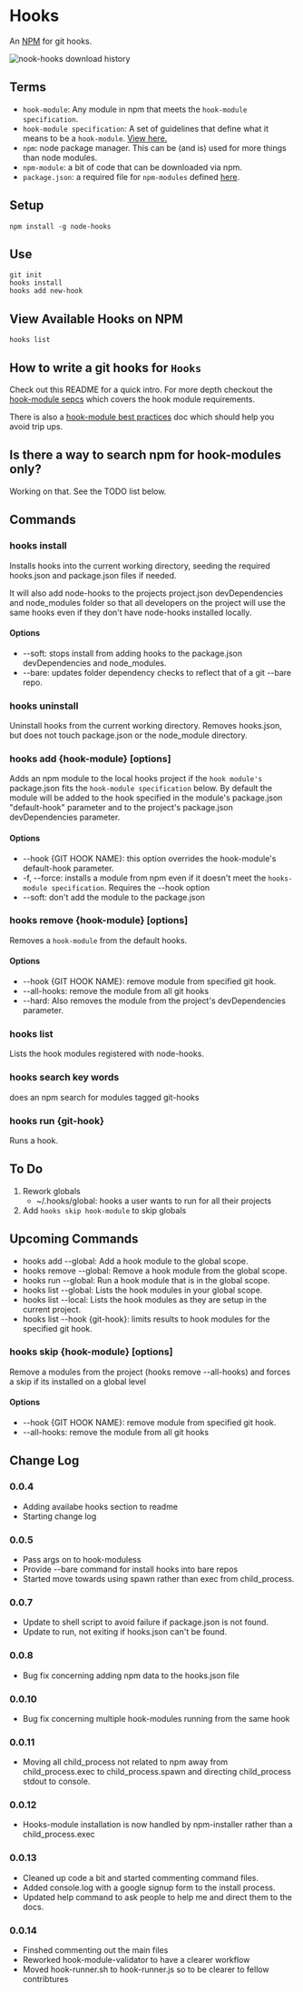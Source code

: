 # Hooks

An [NPM](https://github.com/isaacs/npm) for git hooks.

![nook-hooks download history](https://nodei.co/npm-dl/node-hooks.png)

## Terms

* `hook-module`: Any module in npm that meets the `hook-module specification`. 
* `hook-module specification`: A set of guidelines that define what it means to be a `hook-module`. [View here.](https://github.com/mcwhittemore/node-hooks/blob/master/docs/hook-module-specification.md)
* `npm`: node package manager. This can be (and is) used for more things than node modules.
* `npm-module`: a bit of code that can be downloaded via npm.
* `package.json`: a required file for `npm-modules` defined [here](https://github.com/isaacs/npm/blob/master/doc/files/package.json.md).

## Setup

```
npm install -g node-hooks
```

## Use

```
git init
hooks install
hooks add new-hook
```

## View Available Hooks on NPM

`hooks list`

## How to write a git hooks for `Hooks`

Check out this README for a quick intro. For more depth checkout the [hook-module sepcs](https://github.com/mcwhittemore/node-hooks/blob/master/docs/hook-module-specification.md) which covers the hook module requirements.

There is also a [hook-module best practices](https://github.com/mcwhittemore/node-hooks/blob/master/docs/hook-module-best-practices.md) doc which should help you avoid trip ups.

## Is there a way to search npm for hook-modules only?

Working on that. See the TODO list below.

## Commands

### hooks install

Installs hooks into the current working directory, seeding the required hooks.json and package.json files if needed.

It will also add node-hooks to the projects project.json devDependencies and node_modules folder so that all developers on the project will use the same hooks even if they don't have node-hooks installed locally.

#### Options

* --soft: stops install from adding hooks to the package.json devDependencies and node_modules.
* --bare: updates folder dependency checks to reflect that of a git --bare repo.

### hooks uninstall

Uninstall hooks from the current working directory. Removes hooks.json, but does not touch package.json or the node_module directory.

### hooks add {hook-module} [options]

Adds an npm module to the local hooks project if the `hook module's` package.json fits the `hook-module specification` below. By default the module will be added to the hook specified in the module's package.json "default-hook" parameter and to the project's package.json devDependencies parameter.

#### Options

* --hook {GIT HOOK NAME}: this option overrides the hook-module's default-hook parameter.
* -f, --force: installs a module from npm even if it doesn't meet the `hooks-module specification`. Requires the --hook option
* --soft: don't add the module to the package.json

### hooks remove {hook-module} [options]

Removes a `hook-module` from the default hooks.

#### Options

* --hook {GIT HOOK NAME}: remove module from specified git hook.
* --all-hooks: remove the module from all git hooks
* --hard: Also removes the module from the project's devDependencies parameter.

### hooks list

Lists the hook modules registered with node-hooks.

### hooks search key words

does an npm search for modules tagged git-hooks

### hooks run {git-hook}

Runs a hook.

## To Do

1. Rework globals
	* ~/.hooks/global: hooks a user wants to run for all their projects
1. Add `hooks skip hook-module` to skip globals

## Upcoming Commands

* hooks add --global: Add a hook module to the global scope.
* hooks remove --global: Remove a hook module from the global scope.
* hooks run --global: Run a hook module that is in the global scope.
* hooks list --global: Lists the hook modules in your global scope.
* hooks list --local: Lists the hook modules as they are setup in the current project.
* hooks list --hook {git-hook}: limits results to hook modules for the specified git hook.

### hooks skip {hook-module} [options]

Remove a modules from the project (hooks remove --all-hooks) and forces a skip if its installed on a global level

#### Options

* --hook {GIT HOOK NAME}: remove module from specified git hook.
* --all-hooks: remove the module from all git hooks

## Change Log

### 0.0.4

* Adding availabe hooks section to readme
* Starting change log

### 0.0.5

* Pass args on to hook-moduless
* Provide --bare command for install hooks into bare repos
* Started move towards using spawn rather than exec from child_process.

### 0.0.7

* Update to shell script to avoid failure if package.json is not found.
* Update to run, not exiting if hooks.json can't be found.

### 0.0.8

* Bug fix concerning adding npm data to the hooks.json file

### 0.0.10

* Bug fix concerning multiple hook-modules running from the same hook

### 0.0.11

* Moving all child_process not related to npm away from child_process.exec to child_process.spawn and directing child_process stdout to console.

### 0.0.12

* Hooks-module installation is now handled by npm-installer rather than a child_process.exec

### 0.0.13

* Cleaned up code a bit and started commenting command files.
* Added console.log with a google signup form to the install process.
* Updated help command to ask people to help me and direct them to the docs.

### 0.0.14

* Finshed commenting out the main files
* Reworked hook-module-validator to have a clearer workflow
* Moved hook-runner.sh to hook-runner.js so to be clearer to fellow contribtures